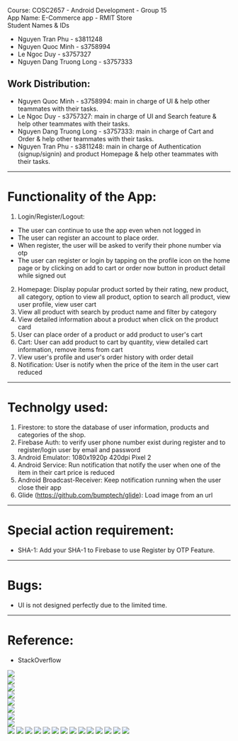 Course: COSC2657 - Android Development - Group 15 <br />
App Name: E-Commerce app - RMIT Store <br />
Student Names & IDs
* Nguyen Tran Phu - s3811248
* Nguyen Quoc Minh - s3758994
* Le Ngoc Duy - s3757327
* Nguyen Dang Truong Long - s3757333   

## Work Distribution:
* Nguyen Quoc Minh - s3758994: main in charge of UI & help other teammates with their tasks.
* Le Ngoc Duy - s3757327: main in charge of UI and Search feature & help other teammates with their tasks.
* Nguyen Dang Truong Long - s3757333: main in charge of Cart and Order & help other teammates with their tasks.
* Nguyen Tran Phu - s3811248: main in charge of Authentication (signup/signin) and product Homepage & help other teammates with their tasks.	
--------------------------------------------
# Functionality of the App:
1. Login/Register/Logout:
- The user can continue to use the app even when not logged in
- The user can register an account to place order.
- When register, the user will be asked to verify their phone number via otp
- The user can register or login by tapping on the profile icon on the home page or by clicking on add to cart or 
  order now button in product detail while signed out
2. Homepage: Display popular product sorted by their rating, new product, all category, option to view all product, option to search all product, view user profile, view user cart
3. View all product with search by product name and filter by category
4. View detailed information about a product when click on the product card
5. User can place order of a product or add product to user's cart
6. Cart: User can add product to cart by quantity, view detailed cart information, remove items from cart
7. View user's profile and user's order history with order detail
8. Notification: User is notify when the price of the item in the user cart reduced
--------------------------------------------
# Technolgy used:
1. Firestore: to store the database of user information, products and categories of the shop.
2. Firebase Auth: to verify user phone number exist during register and to register/login user by email and password
3. Android Emulator: 1080x1920p 420dpi Pixel 2
4. Android Service: Run notification that notify the user when one of the item in their cart price is reduced
5. Android Broadcast-Receiver: Keep notification running when the user close their app 
6. Glide (https://github.com/bumptech/glide): Load image from an url
--------------------------------------------
# Special action requirement:
- SHA-1: Add your SHA-1 to Firebase to use Register by OTP Feature.
--------------------------------------------
# Bugs:
- UI is not designed perfectly due to the limited time.  
--------------------------------------------
# Reference:
- StackOverflow

![](demo-images/p1.jpg)<br />
![](demo-images/p2.jpg)<br />
![](demo-images/p3.jpg)<br />
![](demo-images/p4.jpg)<br />
![](demo-images/p5.jpg)<br />
![](demo-images/p6.jpg)<br />
![](demo-images/p7.jpg)<br />
![](demo-images/p8.jpg)<br />
![](demo-images/p9.jpg)
![](demo-images/p10.jpg)
![](demo-images/p11.jpg)
![](demo-images/p12.jpg)
![](demo-images/p13.jpg)
![](demo-images/p14.jpg)
![](demo-images/p15.jpg)
![](demo-images/p16.jpg)
![](demo-images/p17.jpg)
![](demo-images/p18.jpg)
![](demo-images/p19.jpg)
![](demo-images/p20.jpg)
![](demo-images/p21.jpg)
![](demo-images/p22.jpg)

